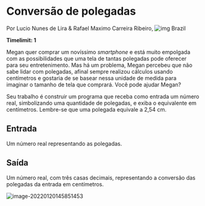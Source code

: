 # Conversão de polegadas

Por Lucio Nunes de Lira & Rafael Maximo Carreira Ribeiro, ![img](https://resources.urionlinejudge.com.br/gallery/images/flags/br.gif) Brazil

**Timelimit: 1**

Megan quer comprar um novíssimo *smartphone* e está muito empolgada com as possibilidades que uma tela de tantas polegadas pode oferecer para seu entretenimento. Mas há um problema, Megan percebeu que não sabe lidar com polegadas, afinal sempre realizou cálculos usando centímetros e gostaria de se basear nessa unidade de medida para imaginar o tamanho de tela que comprará. Você pode ajudar Megan?

Seu trabalho é construir um programa que receba como entrada um número real, simbolizando uma quantidade de polegadas, e exiba o equivalente em centímetros. Lembre-se que uma polegada equivale a 2,54 cm.

## Entrada

Um número real representando as polegadas.

## Saída

Um número real, com três casas decimais, representando a conversão das polegadas da entrada em centímetros.

![image-20220120145851453](C:\Users\jskol\AppData\Roaming\Typora\typora-user-images\image-20220120145851453.png)